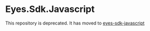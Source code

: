 # Eyes.Sdk.Javascript

This repository is deprecated. It has moved to [eyes-sdk-javascript](https://github.com/applitools/eyes.sdk.javascript1)

